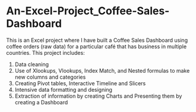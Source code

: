 # An-Excel-Project_Coffee-Sales-Dashboard
This is an Excel project where I have built a Coffee Sales Dashboard using coffee orders (raw data) for a particular café that has business in multiple countries.
This project includes:
1. Data cleaning
2. Use of Xlookups, Vlookups, Index Match, and Nested formulas to make new columns and categories
3. Creating Pivot tables, Interactive Timeline and Slicers
4. Intensive data formatting and designing
5. Extraction of information by creating Charts and Presenting them by creating a Dashboard
